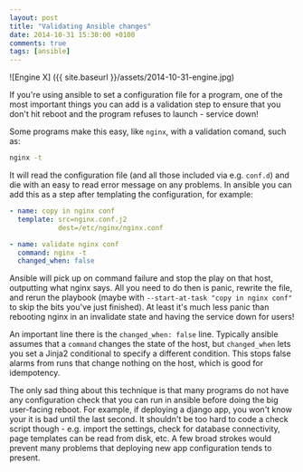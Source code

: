```yaml
---
layout: post
title: "Validating Ansible changes"
date: 2014-10-31 15:30:00 +0100
comments: true
tags: [ansible]
---
```


![Engine X] ({{ site.baseurl }}/assets/2014-10-31-engine.jpg)

If you're using ansible to set a configuration file for a program, one of the
most important things you can add is a validation step to ensure that you don't
hit reboot and the program refuses to launch - service down!

Some programs make this easy, like `nginx`, with a validation comand, such as:

```sh
nginx -t
```

It will read the configuration file (and all those included via e.g. `conf.d`)
and die with an easy to read error message on any problems. In ansible you can
add this as a step after templating the configuration, for example:

```yaml
- name: copy in nginx conf
  template: src=nginx.conf.j2
            dest=/etc/nginx/nginx.conf

- name: validate nginx conf
  command: nginx -t
  changed_when: false
```

Ansible will pick up on command failure and stop the play on that host,
outputting what nginx says. All you need to do then is panic, rewrite the file,
and rerun the playbook (maybe with `--start-at-task "copy in nginx conf"` to
skip the bits you've just finished). At least it's much less panic than
rebooting nginx in an invalidate state and having the service down for users!

An important line there is the `changed_when: false` line. Typically ansible
assumes that a `command` changes the state of the host, but `changed_when`
lets you set a Jinja2 conditional to specify a different condition. This stops
false alarms from runs that change nothing on the host, which is good for
idempotency.

The only sad thing about this technique is that many programs do not have any
configuration check that you can run in ansible before doing the big
user-facing reboot. For example, if deploying a django app, you won't know your
it is bad until the last second. It shouldn't be too hard to code a check
script though - e.g. import the settings, check for database connectivity,
page templates can be read from disk, etc. A few broad strokes would prevent
many problems that deploying new app configuration tends to present.

